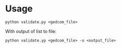 # Usage

```
python validate.py <gedcom_file>
```

With output of list to file:

```
python validate.yp <gedcom_file> -o <output_file>
```
